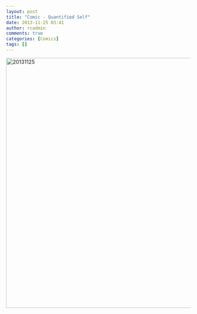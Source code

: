 ```yaml
---
layout: post
title: "Comic - Quantified Self"
date: 2013-11-25 03:41
author: rcadmin
comments: true
categories: [Comics]
tags: []
---
```

<a href="http://bitsmack.com/wp/2013/11/25/comic-quantified-self/attachment/20131125/" rel="attachment wp-att-2508"><img src="http://bitsmack.com/wp/wp-content/uploads/2013/11/20131125.jpg" alt="20131125" width="680" height="680" class="alignnone size-full wp-image-2508" /></a>
